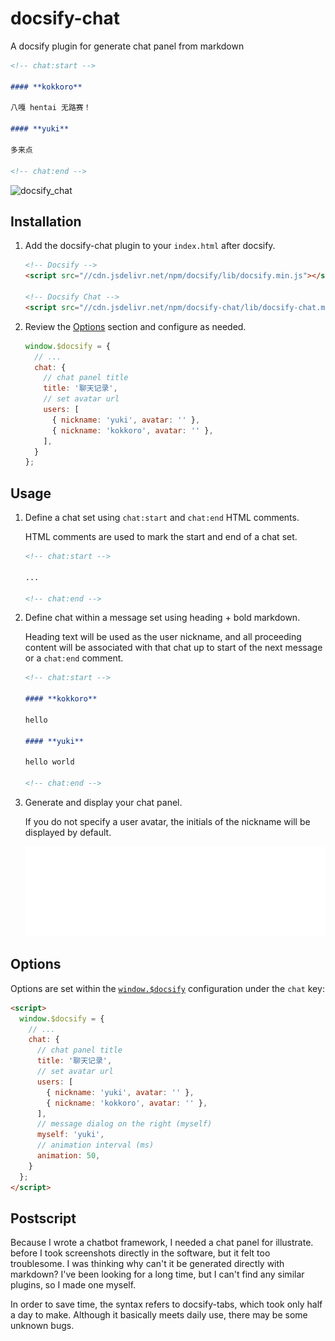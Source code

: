 # docsify-chat

A docsify plugin for generate chat panel from markdown

```markdown
<!-- chat:start -->

#### **kokkoro**

八嘎 hentai 无路赛！

#### **yuki**

多来点

<!-- chat:end -->
```

![docsify_chat](https://vip2.loli.io/2022/05/10/9HXngprql6w3tmJ.png)

## Installation

1. Add the docsify-chat plugin to your `index.html` after docsify.

   ```html
   <!-- Docsify -->
   <script src="//cdn.jsdelivr.net/npm/docsify/lib/docsify.min.js"></script>

   <!-- Docsify Chat -->
   <script src="//cdn.jsdelivr.net/npm/docsify-chat/lib/docsify-chat.min.js"></script>
   ```

2. Review the [Options](#options) section and configure as needed.

   ```javascript
   window.$docsify = {
     // ...
     chat: {
       // chat panel title
       title: '聊天记录',
       // set avatar url
       users: [
         { nickname: 'yuki', avatar: '' },
         { nickname: 'kokkoro', avatar: '' },
       ],
     }
   };
   ```

## Usage

1. Define a chat set using `chat:start` and `chat:end` HTML comments.

   HTML comments are used to mark the start and end of a chat set.

   ```markdown
   <!-- chat:start -->

   ...

   <!-- chat:end -->
   ```

2. Define chat within a message set using heading + bold markdown.

   Heading text will be used as the user nickname, and all proceeding content will be associated with that chat up to start of the next message or a `chat:end` comment.

   ```markdown
   <!-- chat:start -->

   #### **kokkoro**

   hello

   #### **yuki**

   hello world

   <!-- chat:end -->
   ```

3. Generate and display your chat panel.

   If you do not specify a user avatar, the initials of the nickname will be displayed by default.

   ![demo](/demo.svg)

## Options

Options are set within the [`window.$docsify`](https://docsify.js.org/#/configuration) configuration under the `chat` key:

```html
<script>
  window.$docsify = {
    // ...
    chat: {
      // chat panel title
      title: '聊天记录',
      // set avatar url
      users: [
        { nickname: 'yuki', avatar: '' },
        { nickname: 'kokkoro', avatar: '' },
      ],
      // message dialog on the right (myself)
      myself: 'yuki',
      // animation interval (ms)
      animation: 50,
    }
  };
</script>
```

## Postscript

Because I wrote a chatbot framework, I needed a chat panel for illustrate. before I took screenshots directly in the software, but it felt too troublesome. I was thinking why can't it be generated directly with markdown? I've been looking for a long time, but I can't find any similar plugins, so I made one myself.

In order to save time, the syntax refers to docsify-tabs, which took only half a day to make. Although it basically meets daily use, there may be some unknown bugs.
